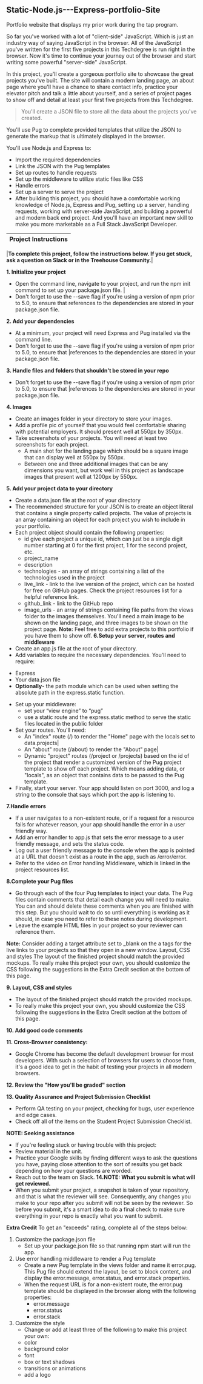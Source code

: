 ## Static-Node.js---Express-portfolio-Site
Portfolio website that displays my prior work during the tap program.

So far you've worked with a lot of "client-side" JavaScript. Which is just an industry way of saying JavaScript in the browser. All of the JavaScript you've written for the first five projects in this Techdegree is run right in the browser. Now it's time to continue your journey out of the browser and start writing some powerful "server-side" JavaScript.

In this project, you'll create a gorgeous portfolio site to showcase the great projects you've built. The site will contain a modern landing page, an about page where you'll have a chance to share contact info, practice your elevator pitch and talk a little about yourself, and a series of project pages to show off and detail at least your first five projects from this Techdegree.

>You'll create a JSON file to store all the data about the projects you've created.

You'll use Pug to complete provided templates that utilize the JSON to generate the markup that is ultimately displayed in the browser.

You'll use Node.js and Express to:

* Import the required dependencies
* Link the JSON with the Pug templates
* Set up routes to handle requests
* Set up the middleware to utilize static files like CSS
* Handle errors
* Set up a server to serve the project
* After building this project, you should have a comfortable working knowledge of Node.js, Express and Pug, setting up a server, handling requests, working with server-side JavaScript, and building a powerful and modern back end project. And you'll have an important new skill to make you more marketable as a Full Stack JavaScript Developer.

| Project Instructions |  
|---|

 |**To complete this project, follow the instructions below. If you get stuck, ask a question on Slack or in the Treehouse Community.**|

 **1. Initialize your project** 
  * Open the command line, navigate to your project, and run the npm init command to set up your package.json file. |
  * Don't forget to use the --save flag if you're using a version of npm prior to 5.0, to ensure that references to the dependencies are stored in your package.json file.
  
 **2. Add your dependencies** 
 * At a minimum, your project will need Express and Pug installed via the command line. 
 * Don't forget to use the --save flag if you're using a version of npm prior to 5.0, to ensure that |references to the dependencies are stored in your package.json file.
  
 **3. Handle files and folders that shouldn't be stored in your repo** 
 * Don't forget to use the --save flag if you're using a version of npm prior to 5.0, to ensure that |references to the dependencies are stored in your package.json file.
  
 **4. Images** 
 * Create an images folder in your directory to store your images.
 * Add a profile pic of yourself that you would feel comfortable sharing with potential employers. It should present well at 550px by 350px.
 * Take screenshots of your projects. You will need at least two screenshots for each project.
   - A main shot for the landing page which should be a square image that can display well at 550px by 550px.
   - Between one and three additional images that can be any dimensions you want, but work well in this project as landscape images that present well at 1200px by 550px.
  
 **5. Add your project data to your directory** 
* Create a data.json file at the root of your directory
* The recommended structure for your JSON is to create an object literal that contains a single property called projects. The value of projects is an array containing an object for each project you wish to include in your portfolio.
* Each project object should contain the following properties:
    - id give each project a unique id, which can just be a single digit number starting at 0 for the first project, 1 for the second project, etc.
    - project_name
    - description
    - technologies - an array of strings containing a list of the technologies used in the project
    - live_link - link to the live version of the project, which can be hosted for free on GitHub pages. Check the project resources list for a helpful reference link.
    - github_link - link to the GitHub repo
    - image_urls - an array of strings containing file paths from the views folder to the images themselves. You'll need a main image to be shown on the landing page, and three images to be shown on the project page.
**Note:** Feel free to add extra projects to this portfolio if you have them to show off.
**6.Setup your server, routes and middleware**
* Create an app.js file at the root of your directory.
* Add variables to require the necessary dependencies. You'll need to require:
- Express
- Your data.json file
- **Optionally**- the path module which can be used when setting the absolute path in the express.static function.
* Set up your middleware:
  - set your “view engine” to “pug”
  - use a static route and the express.static method to serve the static files located in the public folder
* Set your routes. You'll need:
  - An "index" route (/) to render the "Home" page with the locals set to data.projects|
  - An "about" route (/about) to render the "About" page|
  - Dynamic "project" routes (/project or /projects) based on the id of the project that render a customized version of the Pug project template to show off each project. Which means adding data, or "locals", as an object that contains data to be passed to the Pug template.
* Finally, start your server. Your app should listen on port 3000, and log a string to the console that says which port the app is listening to.

**7.Handle errors**
* If a user navigates to a non-existent route, or if a request for a resource fails for whatever reason, your app should handle the error in a user friendly way.
* Add an error handler to app.js that sets the error message to a user friendly message, and sets the status code.
* Log out a user friendly message to the console when the app is pointed at a URL that doesn't exist as a route in the app, such as /error/error.
* Refer to the video on Error handling Middleware, which is linked in the project resources list.


**8.Complete your Pug files**
* Go through each of the four Pug templates to inject your data. The Pug files contain comments that detail each change you will need to make. You can and should delete these comments when you are finished with this step. But you should wait to do so until everything is working as it should, in case you need to refer to these notes during development.
* Leave the example HTML files in your project so your reviewer can reference them.
  
**Note:** Consider adding a target attribute set to _blank on the a tags for the live links to your projects so that they open in a new window.
Layout, CSS and styles
The layout of the finished project should match the provided mockups.
To really make this project your own, you should customize the CSS following the suggestions in the Extra Credit section at the bottom of this page.

**9. Layout, CSS and styles**
* The layout of the finished project should match the provided mockups.
* To really make this project your own, you should customize the CSS following the suggestions in the Extra Credit section at the bottom of this page.
  
**10. Add good code comments** 

**11. Cross-Browser consistency:**
* Google Chrome has become the default development browser for most developers. With such a selection of browsers for users to choose from, it's a good idea to get in the habit of testing your projects in all modern browsers.
  
**12. Review the "How you'll be graded" section**

**13. Quality Assurance and Project Submission Checklist**
* Perform QA testing on your project, checking for bugs, user experience and edge cases.
* Check off all of the items on the Student Project Submission Checklist.

**NOTE: Seeking assistance**

  * If you're feeling stuck or having trouble with this project:
  * Review material in the unit.
  * Practice your Google skills by finding different ways to ask the questions you have, paying close attention to the sort of results you get back depending on how your questions are worded.
  * Reach out to the team on Slack.
**14.NOTE: What you submit is what will get reviewed.**
* When you submit your project, a snapshot is taken of your repository, and that is what the reviewer will see. Consequently, any changes you make to your repo after you submit will not be seen by the reviewer. So before you submit, it's a smart idea to do a final check to make sure everything in your repo is exactly what you want to submit.

**Extra Credit**
To get an "exceeds" rating, complete all of the steps below:
1. Customize the package.json file
    * Set up your package.json file so that running npm start will run the app.
2. Use error handling middleware to render a Pug template
    * Create a new Pug template in the views folder and name it error.pug. This Pug file should extend the layout, be set to block content, and display the error.message, error.status, and error.stack properties.
    * When the request URL is for a non-existent route, the error.pug template should be displayed in the browser along with the following properties:
      * error.message
      * error.status
      * error.stack
3. Customize the style
    * Change or add at least three of the following to make this project your own:
    * color
    * background color
    * font
    * box or text shadows
    * transitions or animations
    * add a logo 
